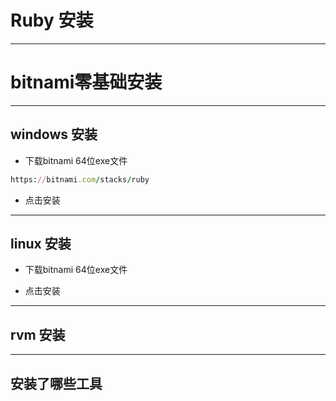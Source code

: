 # **Ruby** 安装


---

# bitnami零基础安装

---

## windows 安装

- 下载bitnami 64位exe文件

```ruby
https://bitnami.com/stacks/ruby
```

- 点击安装

---


## linux 安装

- 下载bitnami 64位exe文件

 - 点击安装


---

## rvm 安装



---

## 安装了哪些工具







